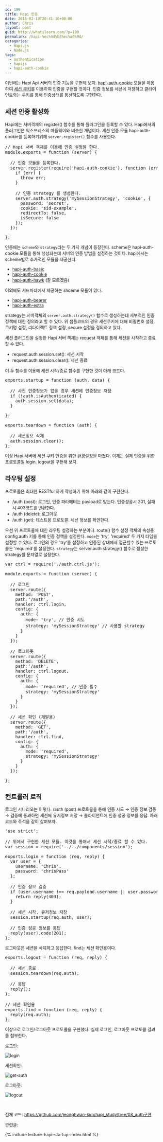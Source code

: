 ```yaml
---
id: 199
title: Hapi 인증
date: 2015-02-18T20:41:16+00:00
author: Chris
layout: post
guid: http://whatilearn.com/?p=199
permalink: /hapi-%ec%9d%b8%ec%a6%9d/
categories:
  - Hapi.js
  - Node.js
tags:
  - authentication
  - hapijs
  - hapi-auth-cookie
---
```

이번에는 Hapi Api 서버의 인증 기능을 구현해 보자. <a href="https://github.com/hapijs/hapi-auth-cookie">hapi-auth-cookie</a> 모듈을 이용하여 <a href="http://www-01.ibm.com/support/knowledgecenter/SSPREK_8.0.0.2/com.ibm.amweb.doc_8.0.0.2/wrp_config/concept/con_sess_cookies_conc.html?lang=ko">세션 쿠키</a>를 이용하여 인증을 구현할 것이다. 인증 정보를 세션에 저장하고 클라이언트와는 쿠키를 통해 인증상태를 통신하도록 구현한다.

<h2>세션 인증 활성화</h2>

Hapi에는 서버객체의 register() 함수를 통해 플러그인을 등록할 수 있다. Hapi에서의 플러그인은 익스프레스의 미들웨어와 비슷한 개념이다. 세션 인증 모듈 hapi-auth-cookie를 등록하기위해 <code>server.register()</code> 함수를 사용한다.

<pre class="lang:js decode:true" title="components/session/index.js">// Hapi 서버 객체를 이용해 인증 설정을 한다.
module.exports = function (server) {

  // 인증 모듈을 등록한다.
  server.register(require('hapi-auth-cookie'), function (err) {
    if (err) {
      throw err;
    }

    // 인증 strategy 를 생성한다.
    server.auth.strategy('mySessionStrategy', 'cookie', {
      password: 'secret',
      cookie: 'sid-example',
      redirectTo: false,
      isSecure: false
    });
  });

};</pre>

인증에는 <code>scheme</code>와 <code>strategy</code>라는 두 가지 개념이 등장한다. scheme은 hapi-auth-cookie 모듈을 통해 생성되는데 서버의 인증 방법을 설정하는 것이다. hapi에서는 scheme별로 추가적인 모듈을 제공한다.

<ul>
    <li><a href="https://github.com/hapijs/hapi-auth-basic">hapi-auth-basic</a></li>
    <li><a href="https://github.com/hapijs/hapi-auth-cookie">hapi-auth-cookie</a></li>
    <li><a href="https://github.com/hapijs/hapi-auth-hawk">hapi-auth-hawk</a> (잘 모르겠음)</li>
</ul>

이외에도 서드파티에서 제공하는 shceme 모듈이 있다.

<ul>
    <li><a href="https://github.com/j/hapi-auth-bearer">hapi-auth-bearer</a></li>
    <li><a href="https://github.com/asafdav/hapi-auth-extra">hapi-auth-extra</a></li>
</ul>

strategy는 서버객체의 <code>server.auth.strategy()</code> 함수로 생성하는데 세부적인 인증 정책에 대한 정의라고 할 수 있다. 위 샘플코드의 경우 세션쿠키에 대해 비밀번호 설정, 쿠키명 설정, 리타이렉트 정책 설정, secure 설정을 정의하고 있다.

세션 플러그인을 설정한 Hapi 서버 객체는 request 객체를 통해 세션을 시작하고 종료할 수 있다.

<ul>
    <li>request.auth.session.set(): 세션 시작</li>
    <li>request.auth.session.clear(): 세션 종료</li>
</ul>

이 두 함수를 이용해 세션 시작/종료 함수를 구현한 것이 아래 코드다.

<pre class="lang:js decode:true" title="components/session/index.js 계속 ">exports.startup = function (auth, data) {

  // 사전 인증정보가 없을 경우 세션에 인증정보 저장
  if (!auth.isAuthenticated) {
    auth.session.set(data);
  }

};

exports.teardown = function (auth) {
  
  // 세션정보 삭제
  auth.session.clear();
};</pre>

이상 Hapi 서버에 세션 쿠키 인증을 위한 환경설정을 마쳤다. 이제는 실제 인증을 위한 프로토콜일 login, logout을 구현해 보자.

<h2>라우팅 설정</h2>

프로토콜은 최대한 RESTful 하게 작성하기 위해 아래와 같이 구현한다.

<ul>
    <li>/auth (post): 로그인, 인증 파라메터는 payload로 받는다. 인증성공시 201, 실패시 403코드를 반환한다.</li>
    <li>/auth (delete): 로그아웃</li>
    <li>/auth (get): 테스트용 프로토콜. 세션 정보를 확인한다.</li>
</ul>

우선 위 프로토콜에 대한 라우팅 설정하는 부분이다. route() 함수 설정 객체의 속성중 config.auth 키를 통해 인증 정책을 설정한다. <code>mode</code>는 'try', 'required' 두 가지 타입을 설정할 수 있다. 로그인의 경우 'try'를 설정하고 인증된 상태에서 접근할수 있는 프로토콜은 'required'를 설정한다. <code>strategy</code>는 server.auth.strategy() 함수로 생성한 strategy를 문자열로 설정한다.

<pre class="lang:js decode:true" title="routes/auth/index.js">var ctrl = require('./auth.ctrl.js');

module.exports = function (server) {

  // 로그인
  server.route({
    method: 'POST',
    path:'/auth',
    handler: ctrl.login,
    config: {
      auth: {
        mode: 'try', // 인증 시도 
        strategy: 'mySessionStrategy' // 사용할 strategy
      }
    }
  });

  // 로그아웃
  server.route({
    method: 'DELETE',
    path:'/auth',
    handler: ctrl.logout,
    config: {
      auth: {
        mode: 'required', // 인증 필수 
        strategy: 'mySessionStrategy'
      }
    }
  });

  // 세션 확인 (개발용)
  server.route({
    method: 'GET',
    path:'/auth',
    handler: ctrl.find,
    config: {
      auth: {
        mode: 'required',
        strategy: 'mySessionStrategy'
      }
    }
  });

};</pre>

<h2>컨트롤러 로직</h2>

로그인 시나리오는 이렇다. /auth (post) 프로토콜을 통해 인증 시도 → 인증 정보 검증 → 검증에 통과하면 세션에 유저정보 저장 → 클라이언트에 인증 성공 정보를 응답. 아래 코드와 주석을 같이 살펴보자.

<pre class="lang:js decode:true" title="routes/auth/auth.ctrl.js">'use strict';

// 위에서 구현한 세션 모듈. 이것을 통해서 세션 시작/종료 할 수 있다.
var session = require('../../components/session');

exports.login = function (req, reply) {
  var user = {
    username: 'Chris',
    password: 'chrisPass'
  };

  // 인증 정보 검증
  if (user.username !== req.payload.username || user.password !== req.payload.password) {
    return reply(403);
  }

  // 세션 시작, 유저정보 저장 
  session.startup(req.auth, user);

  // 인증 성공 정보를 응답
  reply(user).code(201);
};</pre>

로그아웃은 세션을 삭제하고 응답한다. find는 세션 확인용이다.

<pre class="lang:js decode:true " title="routes/auth/auth.ctrl.js">exports.logout = function (req, reply) {

  // 세선 종료
  session.teardown(req.auth);

  // 응답
  reply();
};

// 세션 확인용 
exports.find = function (req, reply) {
  reply(req.auth);
};</pre>

이상으로 로그인/로그아웃 프로토콜을 구현했다. 실제 로그인, 로그아웃 프로토콜 결과를 첨부한다.

로그인:

![login](/assets/imgs/2015/login.png)

세션확인: 

![get-auth](/assets/imgs/2015/get-auth.png)

로그아웃:

![logout](/assets/imgs/2015/logout.png)


&nbsp;

전체 코드: <a href="https://github.com/jeonghwan-kim/hapi_study/tree/08_auth%EA%B5%AC%ED%98%84">https://github.com/jeonghwan-kim/hapi_study/tree/08_auth구현</a>

관련글:

{% include lecture-hapi-startup-index.html %}